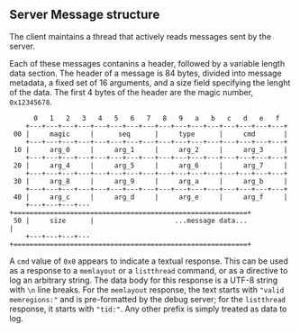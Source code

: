 ## Server Message structure

The client maintains a thread that actively reads messages sent by the server.

Each of these messages contanins a header, followed by a variable length data
section. The header of a message is 84 bytes, divided into message metadata, a
fixed set of 16 arguments, and a size field specifying the lenght of the data.
The first 4 bytes of the header are the magic number, `0x12345678`.

~~~
      0   1   2   3   4   5   6   7   8   9   a   b   c   d   e   f
    +---+---+---+---+---+---+---+---+---+---+---+---+---+---+---+---+
 00 |     magic     |      seq      |     type      |     cmd       |
    +---+---+---+---+---+---+---+---+---+---+---+---+---+---+---+---+
 10 |     arg_0     |     arg_1     |     arg_2     |     arg_3     |
    +---+---+---+---+---+---+---+---+---+---+---+---+---+---+---+---+
 20 |     arg_4     |     arg_5     |     arg_6     |     arg_7     |
    +---+---+---+---+---+---+---+---+---+---+---+---+---+---+---+---+
 30 |     arg_8     |     arg_9     |     arg_a     |     arg_b     |
    +---+---+---+---+---+---+---+---+---+---+---+---+---+---+---+---+
 40 |     arg_c     |     arg_d     |     arg_e     |     arg_f     |
    +---+---+---+---+==========================================================+
 50 |     size      |                    ...message data...                    |
    +---+---+---+---+==========================================================+
~~~

A `cmd` value of `0x0` appears to indicate a textual response. This can be used
as a response to a `memlayout` or a `listthread` command, or as a directive to
log an arbitrary string. The data body for this response is a UTF-8 string with
`\n` line breaks. For the `memlayout` response, the text starts with
`"valid memregions:"` and is pre-formatted by the debug server; for the
`listthread` response, it starts with `"tid:"`. Any other prefix is simply
treated as data to log.

